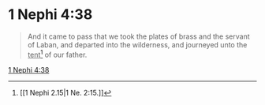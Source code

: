 # 1 Nephi 4:38

> And it came to pass that we took the plates of brass and the servant of Laban, and departed into the wilderness, and journeyed unto the <u>tent</u>[^a] of our father.

[1 Nephi 4:38](https://www.churchofjesuschrist.org/study/scriptures/bofm/1-ne/4?lang=eng&id=p38#p38)


[^a]: [[1 Nephi 2.15|1 Ne. 2:15.]]
